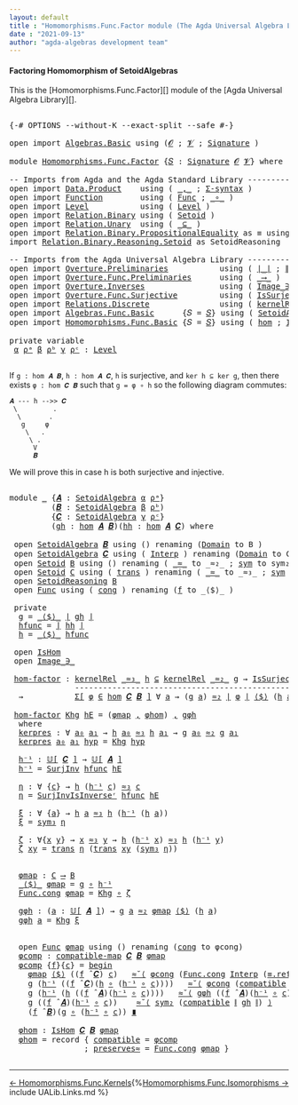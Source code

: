 ```yaml
---
layout: default
title : "Homomorphisms.Func.Factor module (The Agda Universal Algebra Library)"
date : "2021-09-13"
author: "agda-algebras development team"
---
```


#### <a id="factoring-homomorphisms-of-setoidalgebra">Factoring Homomorphism of SetoidAlgebras</a>

This is the [Homomorphisms.Func.Factor][] module of the [Agda Universal Algebra Library][].

<pre class="Agda">

<a id="374" class="Symbol">{-#</a> <a id="378" class="Keyword">OPTIONS</a> <a id="386" class="Pragma">--without-K</a> <a id="398" class="Pragma">--exact-split</a> <a id="412" class="Pragma">--safe</a> <a id="419" class="Symbol">#-}</a>

<a id="424" class="Keyword">open</a> <a id="429" class="Keyword">import</a> <a id="436" href="Algebras.Basic.html" class="Module">Algebras.Basic</a> <a id="451" class="Keyword">using</a> <a id="457" class="Symbol">(</a><a id="458" href="Algebras.Basic.html#1130" class="Generalizable">𝓞</a> <a id="460" class="Symbol">;</a> <a id="462" href="Algebras.Basic.html#1132" class="Generalizable">𝓥</a> <a id="464" class="Symbol">;</a> <a id="466" href="Algebras.Basic.html#3858" class="Function">Signature</a> <a id="476" class="Symbol">)</a>

<a id="479" class="Keyword">module</a> <a id="486" href="Homomorphisms.Func.Factor.html" class="Module">Homomorphisms.Func.Factor</a> <a id="512" class="Symbol">{</a><a id="513" href="Homomorphisms.Func.Factor.html#513" class="Bound">𝑆</a> <a id="515" class="Symbol">:</a> <a id="517" href="Algebras.Basic.html#3858" class="Function">Signature</a> <a id="527" href="Algebras.Basic.html#1130" class="Generalizable">𝓞</a> <a id="529" href="Algebras.Basic.html#1132" class="Generalizable">𝓥</a><a id="530" class="Symbol">}</a> <a id="532" class="Keyword">where</a>

<a id="539" class="Comment">-- Imports from Agda and the Agda Standard Library -------------------------------------------------</a>
<a id="640" class="Keyword">open</a> <a id="645" class="Keyword">import</a> <a id="652" href="Data.Product.html" class="Module">Data.Product</a>    <a id="668" class="Keyword">using</a> <a id="674" class="Symbol">(</a> <a id="676" href="Agda.Builtin.Sigma.html#236" class="InductiveConstructor Operator">_,_</a> <a id="680" class="Symbol">;</a> <a id="682" href="Data.Product.html#916" class="Function">Σ-syntax</a> <a id="691" class="Symbol">)</a>
<a id="693" class="Keyword">open</a> <a id="698" class="Keyword">import</a> <a id="705" href="Function.html" class="Module">Function</a>        <a id="721" class="Keyword">using</a> <a id="727" class="Symbol">(</a> <a id="729" href="Function.Bundles.html#1868" class="Record">Func</a> <a id="734" class="Symbol">;</a> <a id="736" href="Function.Base.html#1031" class="Function Operator">_∘_</a> <a id="740" class="Symbol">)</a>
<a id="742" class="Keyword">open</a> <a id="747" class="Keyword">import</a> <a id="754" href="Level.html" class="Module">Level</a>           <a id="770" class="Keyword">using</a> <a id="776" class="Symbol">(</a> <a id="778" href="Agda.Primitive.html#597" class="Postulate">Level</a> <a id="784" class="Symbol">)</a>
<a id="786" class="Keyword">open</a> <a id="791" class="Keyword">import</a> <a id="798" href="Relation.Binary.html" class="Module">Relation.Binary</a> <a id="814" class="Keyword">using</a> <a id="820" class="Symbol">(</a> <a id="822" href="Relation.Binary.Bundles.html#1009" class="Record">Setoid</a> <a id="829" class="Symbol">)</a>
<a id="831" class="Keyword">open</a> <a id="836" class="Keyword">import</a> <a id="843" href="Relation.Unary.html" class="Module">Relation.Unary</a>  <a id="859" class="Keyword">using</a> <a id="865" class="Symbol">(</a> <a id="867" href="Relation.Unary.html#1742" class="Function Operator">_⊆_</a> <a id="871" class="Symbol">)</a>
<a id="873" class="Keyword">open</a> <a id="878" class="Keyword">import</a> <a id="885" href="Relation.Binary.PropositionalEquality.html" class="Module">Relation.Binary.PropositionalEquality</a> <a id="923" class="Symbol">as</a> <a id="926" class="Module">≡</a> <a id="928" class="Keyword">using</a> <a id="934" class="Symbol">()</a>
<a id="937" class="Keyword">import</a> <a id="944" href="Relation.Binary.Reasoning.Setoid.html" class="Module">Relation.Binary.Reasoning.Setoid</a> <a id="977" class="Symbol">as</a> <a id="980" class="Module">SetoidReasoning</a>

<a id="997" class="Comment">-- Imports from the Agda Universal Algebra Library ------------------------------------------------</a>
<a id="1097" class="Keyword">open</a> <a id="1102" class="Keyword">import</a> <a id="1109" href="Overture.Preliminaries.html" class="Module">Overture.Preliminaries</a>           <a id="1142" class="Keyword">using</a> <a id="1148" class="Symbol">(</a> <a id="1150" href="Overture.Preliminaries.html#4383" class="Function Operator">∣_∣</a> <a id="1154" class="Symbol">;</a> <a id="1156" href="Overture.Preliminaries.html#4421" class="Function Operator">∥_∥</a> <a id="1160" class="Symbol">)</a>
<a id="1162" class="Keyword">open</a> <a id="1167" class="Keyword">import</a> <a id="1174" href="Overture.Func.Preliminaries.html" class="Module">Overture.Func.Preliminaries</a>      <a id="1207" class="Keyword">using</a> <a id="1213" class="Symbol">(</a> <a id="1215" href="Overture.Func.Preliminaries.html#803" class="Function Operator">_⟶_</a> <a id="1219" class="Symbol">)</a>
<a id="1221" class="Keyword">open</a> <a id="1226" class="Keyword">import</a> <a id="1233" href="Overture.Inverses.html" class="Module">Overture.Inverses</a>                <a id="1266" class="Keyword">using</a> <a id="1272" class="Symbol">(</a> <a id="1274" href="Overture.Inverses.html#1077" class="Datatype Operator">Image_∋_</a> <a id="1283" class="Symbol">)</a>
<a id="1285" class="Keyword">open</a> <a id="1290" class="Keyword">import</a> <a id="1297" href="Overture.Func.Surjective.html" class="Module">Overture.Func.Surjective</a>         <a id="1330" class="Keyword">using</a> <a id="1336" class="Symbol">(</a> <a id="1338" href="Overture.Func.Surjective.html#1782" class="Function">IsSurjective</a> <a id="1351" class="Symbol">;</a> <a id="1353" href="Overture.Func.Surjective.html#2492" class="Function">SurjInv</a> <a id="1361" class="Symbol">;</a> <a id="1363" href="Overture.Func.Surjective.html#2766" class="Function">SurjInvIsInverseʳ</a> <a id="1381" class="Symbol">)</a>
<a id="1383" class="Keyword">open</a> <a id="1388" class="Keyword">import</a> <a id="1395" href="Relations.Discrete.html" class="Module">Relations.Discrete</a>               <a id="1428" class="Keyword">using</a> <a id="1434" class="Symbol">(</a> <a id="1436" href="Relations.Discrete.html#4019" class="Function">kernelRel</a> <a id="1446" class="Symbol">)</a>
<a id="1448" class="Keyword">open</a> <a id="1453" class="Keyword">import</a> <a id="1460" href="Algebras.Func.Basic.html" class="Module">Algebras.Func.Basic</a>      <a id="1485" class="Symbol">{</a><a id="1486" class="Argument">𝑆</a> <a id="1488" class="Symbol">=</a> <a id="1490" href="Homomorphisms.Func.Factor.html#513" class="Bound">𝑆</a><a id="1491" class="Symbol">}</a> <a id="1493" class="Keyword">using</a> <a id="1499" class="Symbol">(</a> <a id="1501" href="Algebras.Func.Basic.html#2875" class="Record">SetoidAlgebra</a> <a id="1515" class="Symbol">;</a> <a id="1517" href="Algebras.Func.Basic.html#3639" class="Function Operator">𝕌[_]</a> <a id="1522" class="Symbol">;</a> <a id="1524" href="Algebras.Func.Basic.html#4078" class="Function Operator">_̂_</a> <a id="1528" class="Symbol">)</a>
<a id="1530" class="Keyword">open</a> <a id="1535" class="Keyword">import</a> <a id="1542" href="Homomorphisms.Func.Basic.html" class="Module">Homomorphisms.Func.Basic</a> <a id="1567" class="Symbol">{</a><a id="1568" class="Argument">𝑆</a> <a id="1570" class="Symbol">=</a> <a id="1572" href="Homomorphisms.Func.Factor.html#513" class="Bound">𝑆</a><a id="1573" class="Symbol">}</a> <a id="1575" class="Keyword">using</a> <a id="1581" class="Symbol">(</a> <a id="1583" href="Homomorphisms.Func.Basic.html#2125" class="Function">hom</a> <a id="1587" class="Symbol">;</a> <a id="1589" href="Homomorphisms.Func.Basic.html#1999" class="Record">IsHom</a> <a id="1595" class="Symbol">;</a> <a id="1597" href="Homomorphisms.Func.Basic.html#1849" class="Function">compatible-map</a> <a id="1612" class="Symbol">)</a>

<a id="1615" class="Keyword">private</a> <a id="1623" class="Keyword">variable</a>
 <a id="1633" href="Homomorphisms.Func.Factor.html#1633" class="Generalizable">α</a> <a id="1635" href="Homomorphisms.Func.Factor.html#1635" class="Generalizable">ρᵃ</a> <a id="1638" href="Homomorphisms.Func.Factor.html#1638" class="Generalizable">β</a> <a id="1640" href="Homomorphisms.Func.Factor.html#1640" class="Generalizable">ρᵇ</a> <a id="1643" href="Homomorphisms.Func.Factor.html#1643" class="Generalizable">γ</a> <a id="1645" href="Homomorphisms.Func.Factor.html#1645" class="Generalizable">ρᶜ</a> <a id="1648" class="Symbol">:</a> <a id="1650" href="Agda.Primitive.html#597" class="Postulate">Level</a>

</pre>

If `g : hom 𝑨 𝑩`, `h : hom 𝑨 𝑪`, `h` is surjective, and `ker h ⊆ ker g`, then there exists `φ : hom 𝑪 𝑩` such that `g = φ ∘ h` so the following diagram commutes:

```
𝑨 --- h -->> 𝑪
 \         .
  \       .
   g     φ
    \   .
     \ .
      V
      𝑩
```

We will prove this in case h is both surjective and injective.

<pre class="Agda">

<a id="2005" class="Keyword">module</a> <a id="2012" href="Homomorphisms.Func.Factor.html#2012" class="Module">_</a> <a id="2014" class="Symbol">{</a><a id="2015" href="Homomorphisms.Func.Factor.html#2015" class="Bound">𝑨</a> <a id="2017" class="Symbol">:</a> <a id="2019" href="Algebras.Func.Basic.html#2875" class="Record">SetoidAlgebra</a> <a id="2033" href="Homomorphisms.Func.Factor.html#1633" class="Generalizable">α</a> <a id="2035" href="Homomorphisms.Func.Factor.html#1635" class="Generalizable">ρᵃ</a><a id="2037" class="Symbol">}</a>
         <a id="2048" class="Symbol">(</a><a id="2049" href="Homomorphisms.Func.Factor.html#2049" class="Bound">𝑩</a> <a id="2051" class="Symbol">:</a> <a id="2053" href="Algebras.Func.Basic.html#2875" class="Record">SetoidAlgebra</a> <a id="2067" href="Homomorphisms.Func.Factor.html#1638" class="Generalizable">β</a> <a id="2069" href="Homomorphisms.Func.Factor.html#1640" class="Generalizable">ρᵇ</a><a id="2071" class="Symbol">)</a>
         <a id="2082" class="Symbol">{</a><a id="2083" href="Homomorphisms.Func.Factor.html#2083" class="Bound">𝑪</a> <a id="2085" class="Symbol">:</a> <a id="2087" href="Algebras.Func.Basic.html#2875" class="Record">SetoidAlgebra</a> <a id="2101" href="Homomorphisms.Func.Factor.html#1643" class="Generalizable">γ</a> <a id="2103" href="Homomorphisms.Func.Factor.html#1645" class="Generalizable">ρᶜ</a><a id="2105" class="Symbol">}</a>
         <a id="2116" class="Symbol">(</a><a id="2117" href="Homomorphisms.Func.Factor.html#2117" class="Bound">gh</a> <a id="2120" class="Symbol">:</a> <a id="2122" href="Homomorphisms.Func.Basic.html#2125" class="Function">hom</a> <a id="2126" href="Homomorphisms.Func.Factor.html#2015" class="Bound">𝑨</a> <a id="2128" href="Homomorphisms.Func.Factor.html#2049" class="Bound">𝑩</a><a id="2129" class="Symbol">)(</a><a id="2131" href="Homomorphisms.Func.Factor.html#2131" class="Bound">hh</a> <a id="2134" class="Symbol">:</a> <a id="2136" href="Homomorphisms.Func.Basic.html#2125" class="Function">hom</a> <a id="2140" href="Homomorphisms.Func.Factor.html#2015" class="Bound">𝑨</a> <a id="2142" href="Homomorphisms.Func.Factor.html#2083" class="Bound">𝑪</a><a id="2143" class="Symbol">)</a> <a id="2145" class="Keyword">where</a>

 <a id="2153" class="Keyword">open</a> <a id="2158" href="Algebras.Func.Basic.html#2875" class="Module">SetoidAlgebra</a> <a id="2172" href="Homomorphisms.Func.Factor.html#2049" class="Bound">𝑩</a> <a id="2174" class="Keyword">using</a> <a id="2180" class="Symbol">()</a> <a id="2183" class="Keyword">renaming</a> <a id="2192" class="Symbol">(</a><a id="2193" href="Algebras.Func.Basic.html#2938" class="Field">Domain</a> <a id="2200" class="Symbol">to</a> <a id="2203" class="Field">B</a> <a id="2205" class="Symbol">)</a>
 <a id="2208" class="Keyword">open</a> <a id="2213" href="Algebras.Func.Basic.html#2875" class="Module">SetoidAlgebra</a> <a id="2227" href="Homomorphisms.Func.Factor.html#2083" class="Bound">𝑪</a> <a id="2229" class="Keyword">using</a> <a id="2235" class="Symbol">(</a> <a id="2237" href="Algebras.Func.Basic.html#2960" class="Field">Interp</a> <a id="2244" class="Symbol">)</a> <a id="2246" class="Keyword">renaming</a> <a id="2255" class="Symbol">(</a><a id="2256" href="Algebras.Func.Basic.html#2938" class="Field">Domain</a> <a id="2263" class="Symbol">to</a> <a id="2266" class="Field">C</a> <a id="2268" class="Symbol">)</a>
 <a id="2271" class="Keyword">open</a> <a id="2276" href="Relation.Binary.Bundles.html#1009" class="Module">Setoid</a> <a id="2283" href="Homomorphisms.Func.Factor.html#2203" class="Function">B</a> <a id="2285" class="Keyword">using</a> <a id="2291" class="Symbol">()</a> <a id="2294" class="Keyword">renaming</a> <a id="2303" class="Symbol">(</a> <a id="2305" href="Relation.Binary.Bundles.html#1098" class="Field Operator">_≈_</a> <a id="2309" class="Symbol">to</a> <a id="2312" class="Field Operator">_≈₂_</a> <a id="2317" class="Symbol">;</a> <a id="2319" href="Relation.Binary.Structures.html#1594" class="Function">sym</a> <a id="2323" class="Symbol">to</a> <a id="2326" class="Function">sym₂</a> <a id="2331" class="Symbol">)</a>
 <a id="2334" class="Keyword">open</a> <a id="2339" href="Relation.Binary.Bundles.html#1009" class="Module">Setoid</a> <a id="2346" href="Homomorphisms.Func.Factor.html#2266" class="Function">C</a> <a id="2348" class="Keyword">using</a> <a id="2354" class="Symbol">(</a> <a id="2356" href="Relation.Binary.Structures.html#1620" class="Function">trans</a> <a id="2362" class="Symbol">)</a> <a id="2364" class="Keyword">renaming</a> <a id="2373" class="Symbol">(</a> <a id="2375" href="Relation.Binary.Bundles.html#1098" class="Field Operator">_≈_</a> <a id="2379" class="Symbol">to</a> <a id="2382" class="Field Operator">_≈₃_</a> <a id="2387" class="Symbol">;</a> <a id="2389" href="Relation.Binary.Structures.html#1594" class="Function">sym</a> <a id="2393" class="Symbol">to</a> <a id="2396" class="Function">sym₃</a> <a id="2401" class="Symbol">)</a>
 <a id="2404" class="Keyword">open</a> <a id="2409" href="Relation.Binary.Reasoning.Setoid.html" class="Module">SetoidReasoning</a> <a id="2425" href="Homomorphisms.Func.Factor.html#2203" class="Function">B</a>
 <a id="2428" class="Keyword">open</a> <a id="2433" href="Function.Bundles.html#1868" class="Module">Func</a> <a id="2438" class="Keyword">using</a> <a id="2444" class="Symbol">(</a> <a id="2446" href="Function.Bundles.html#1938" class="Field">cong</a> <a id="2451" class="Symbol">)</a> <a id="2453" class="Keyword">renaming</a> <a id="2462" class="Symbol">(</a><a id="2463" href="Function.Bundles.html#1919" class="Field">f</a> <a id="2465" class="Symbol">to</a> <a id="2468" class="Field">_⟨$⟩_</a> <a id="2474" class="Symbol">)</a>

 <a id="2478" class="Keyword">private</a>
  <a id="2488" href="Homomorphisms.Func.Factor.html#2488" class="Function">g</a> <a id="2490" class="Symbol">=</a> <a id="2492" href="Homomorphisms.Func.Factor.html#2468" class="Field Operator">_⟨$⟩_</a> <a id="2498" href="Overture.Preliminaries.html#4383" class="Function Operator">∣</a> <a id="2500" href="Homomorphisms.Func.Factor.html#2117" class="Bound">gh</a> <a id="2503" href="Overture.Preliminaries.html#4383" class="Function Operator">∣</a>
  <a id="2507" href="Homomorphisms.Func.Factor.html#2507" class="Function">hfunc</a> <a id="2513" class="Symbol">=</a> <a id="2515" href="Overture.Preliminaries.html#4383" class="Function Operator">∣</a> <a id="2517" href="Homomorphisms.Func.Factor.html#2131" class="Bound">hh</a> <a id="2520" href="Overture.Preliminaries.html#4383" class="Function Operator">∣</a>
  <a id="2524" href="Homomorphisms.Func.Factor.html#2524" class="Function">h</a> <a id="2526" class="Symbol">=</a> <a id="2528" href="Homomorphisms.Func.Factor.html#2468" class="Field Operator">_⟨$⟩_</a> <a id="2534" href="Homomorphisms.Func.Factor.html#2507" class="Function">hfunc</a>

 <a id="2542" class="Keyword">open</a> <a id="2547" href="Homomorphisms.Func.Basic.html#1999" class="Module">IsHom</a>
 <a id="2554" class="Keyword">open</a> <a id="2559" href="Overture.Inverses.html#1077" class="Module Operator">Image_∋_</a>

 <a id="2570" href="Homomorphisms.Func.Factor.html#2570" class="Function">hom-factor</a> <a id="2581" class="Symbol">:</a> <a id="2583" href="Relations.Discrete.html#4019" class="Function">kernelRel</a> <a id="2593" href="Homomorphisms.Func.Factor.html#2382" class="Function Operator">_≈₃_</a> <a id="2598" href="Homomorphisms.Func.Factor.html#2524" class="Function">h</a> <a id="2600" href="Relation.Unary.html#1742" class="Function Operator">⊆</a> <a id="2602" href="Relations.Discrete.html#4019" class="Function">kernelRel</a> <a id="2612" href="Homomorphisms.Func.Factor.html#2312" class="Function Operator">_≈₂_</a> <a id="2617" href="Homomorphisms.Func.Factor.html#2488" class="Function">g</a> <a id="2619" class="Symbol">→</a> <a id="2621" href="Overture.Func.Surjective.html#1782" class="Function">IsSurjective</a> <a id="2634" href="Homomorphisms.Func.Factor.html#2507" class="Function">hfunc</a>
              <a id="2654" class="Comment">---------------------------------------------------------</a>
  <a id="2714" class="Symbol">→</a>           <a id="2726" href="Data.Product.html#916" class="Function">Σ[</a> <a id="2729" href="Homomorphisms.Func.Factor.html#2729" class="Bound">φ</a> <a id="2731" href="Data.Product.html#916" class="Function">∈</a> <a id="2733" href="Homomorphisms.Func.Basic.html#2125" class="Function">hom</a> <a id="2737" href="Homomorphisms.Func.Factor.html#2083" class="Bound">𝑪</a> <a id="2739" href="Homomorphisms.Func.Factor.html#2049" class="Bound">𝑩</a> <a id="2741" href="Data.Product.html#916" class="Function">]</a> <a id="2743" class="Symbol">∀</a> <a id="2745" href="Homomorphisms.Func.Factor.html#2745" class="Bound">a</a> <a id="2747" class="Symbol">→</a> <a id="2749" class="Symbol">(</a><a id="2750" href="Homomorphisms.Func.Factor.html#2488" class="Function">g</a> <a id="2752" href="Homomorphisms.Func.Factor.html#2745" class="Bound">a</a><a id="2753" class="Symbol">)</a> <a id="2755" href="Homomorphisms.Func.Factor.html#2312" class="Function Operator">≈₂</a> <a id="2758" href="Overture.Preliminaries.html#4383" class="Function Operator">∣</a> <a id="2760" href="Homomorphisms.Func.Factor.html#2729" class="Bound">φ</a> <a id="2762" href="Overture.Preliminaries.html#4383" class="Function Operator">∣</a> <a id="2764" href="Homomorphisms.Func.Factor.html#2468" class="Field Operator">⟨$⟩</a> <a id="2768" class="Symbol">(</a><a id="2769" href="Homomorphisms.Func.Factor.html#2524" class="Function">h</a> <a id="2771" href="Homomorphisms.Func.Factor.html#2745" class="Bound">a</a><a id="2772" class="Symbol">)</a>

 <a id="2776" href="Homomorphisms.Func.Factor.html#2570" class="Function">hom-factor</a> <a id="2787" href="Homomorphisms.Func.Factor.html#2787" class="Bound">Khg</a> <a id="2791" href="Homomorphisms.Func.Factor.html#2791" class="Bound">hE</a> <a id="2794" class="Symbol">=</a> <a id="2796" class="Symbol">(</a><a id="2797" href="Homomorphisms.Func.Factor.html#3155" class="Function">φmap</a> <a id="2802" href="Agda.Builtin.Sigma.html#236" class="InductiveConstructor Operator">,</a> <a id="2804" href="Homomorphisms.Func.Factor.html#3697" class="Function">φhom</a><a id="2808" class="Symbol">)</a> <a id="2810" href="Agda.Builtin.Sigma.html#236" class="InductiveConstructor Operator">,</a> <a id="2812" href="Homomorphisms.Func.Factor.html#3221" class="Function">gφh</a>
  <a id="2818" class="Keyword">where</a>
  <a id="2826" href="Homomorphisms.Func.Factor.html#2826" class="Function">kerpres</a> <a id="2834" class="Symbol">:</a> <a id="2836" class="Symbol">∀</a> <a id="2838" href="Homomorphisms.Func.Factor.html#2838" class="Bound">a₀</a> <a id="2841" href="Homomorphisms.Func.Factor.html#2841" class="Bound">a₁</a> <a id="2844" class="Symbol">→</a> <a id="2846" href="Homomorphisms.Func.Factor.html#2524" class="Function">h</a> <a id="2848" href="Homomorphisms.Func.Factor.html#2838" class="Bound">a₀</a> <a id="2851" href="Homomorphisms.Func.Factor.html#2382" class="Function Operator">≈₃</a> <a id="2854" href="Homomorphisms.Func.Factor.html#2524" class="Function">h</a> <a id="2856" href="Homomorphisms.Func.Factor.html#2841" class="Bound">a₁</a> <a id="2859" class="Symbol">→</a> <a id="2861" href="Homomorphisms.Func.Factor.html#2488" class="Function">g</a> <a id="2863" href="Homomorphisms.Func.Factor.html#2838" class="Bound">a₀</a> <a id="2866" href="Homomorphisms.Func.Factor.html#2312" class="Function Operator">≈₂</a> <a id="2869" href="Homomorphisms.Func.Factor.html#2488" class="Function">g</a> <a id="2871" href="Homomorphisms.Func.Factor.html#2841" class="Bound">a₁</a>
  <a id="2876" href="Homomorphisms.Func.Factor.html#2826" class="Function">kerpres</a> <a id="2884" href="Homomorphisms.Func.Factor.html#2884" class="Bound">a₀</a> <a id="2887" href="Homomorphisms.Func.Factor.html#2887" class="Bound">a₁</a> <a id="2890" href="Homomorphisms.Func.Factor.html#2890" class="Bound">hyp</a> <a id="2894" class="Symbol">=</a> <a id="2896" href="Homomorphisms.Func.Factor.html#2787" class="Bound">Khg</a> <a id="2900" href="Homomorphisms.Func.Factor.html#2890" class="Bound">hyp</a>

  <a id="2907" href="Homomorphisms.Func.Factor.html#2907" class="Function">h⁻¹</a> <a id="2911" class="Symbol">:</a> <a id="2913" href="Algebras.Func.Basic.html#3639" class="Function Operator">𝕌[</a> <a id="2916" href="Homomorphisms.Func.Factor.html#2083" class="Bound">𝑪</a> <a id="2918" href="Algebras.Func.Basic.html#3639" class="Function Operator">]</a> <a id="2920" class="Symbol">→</a> <a id="2922" href="Algebras.Func.Basic.html#3639" class="Function Operator">𝕌[</a> <a id="2925" href="Homomorphisms.Func.Factor.html#2015" class="Bound">𝑨</a> <a id="2927" href="Algebras.Func.Basic.html#3639" class="Function Operator">]</a>
  <a id="2931" href="Homomorphisms.Func.Factor.html#2907" class="Function">h⁻¹</a> <a id="2935" class="Symbol">=</a> <a id="2937" href="Overture.Func.Surjective.html#2492" class="Function">SurjInv</a> <a id="2945" href="Homomorphisms.Func.Factor.html#2507" class="Function">hfunc</a> <a id="2951" href="Homomorphisms.Func.Factor.html#2791" class="Bound">hE</a>

  <a id="2957" href="Homomorphisms.Func.Factor.html#2957" class="Function">η</a> <a id="2959" class="Symbol">:</a> <a id="2961" class="Symbol">∀</a> <a id="2963" class="Symbol">{</a><a id="2964" href="Homomorphisms.Func.Factor.html#2964" class="Bound">c</a><a id="2965" class="Symbol">}</a> <a id="2967" class="Symbol">→</a> <a id="2969" href="Homomorphisms.Func.Factor.html#2524" class="Function">h</a> <a id="2971" class="Symbol">(</a><a id="2972" href="Homomorphisms.Func.Factor.html#2907" class="Function">h⁻¹</a> <a id="2976" href="Homomorphisms.Func.Factor.html#2964" class="Bound">c</a><a id="2977" class="Symbol">)</a> <a id="2979" href="Homomorphisms.Func.Factor.html#2382" class="Function Operator">≈₃</a> <a id="2982" href="Homomorphisms.Func.Factor.html#2964" class="Bound">c</a>
  <a id="2986" href="Homomorphisms.Func.Factor.html#2957" class="Function">η</a> <a id="2988" class="Symbol">=</a> <a id="2990" href="Overture.Func.Surjective.html#2766" class="Function">SurjInvIsInverseʳ</a> <a id="3008" href="Homomorphisms.Func.Factor.html#2507" class="Function">hfunc</a> <a id="3014" href="Homomorphisms.Func.Factor.html#2791" class="Bound">hE</a>

  <a id="3020" href="Homomorphisms.Func.Factor.html#3020" class="Function">ξ</a> <a id="3022" class="Symbol">:</a> <a id="3024" class="Symbol">∀</a> <a id="3026" class="Symbol">{</a><a id="3027" href="Homomorphisms.Func.Factor.html#3027" class="Bound">a</a><a id="3028" class="Symbol">}</a> <a id="3030" class="Symbol">→</a> <a id="3032" href="Homomorphisms.Func.Factor.html#2524" class="Function">h</a> <a id="3034" href="Homomorphisms.Func.Factor.html#3027" class="Bound">a</a> <a id="3036" href="Homomorphisms.Func.Factor.html#2382" class="Function Operator">≈₃</a> <a id="3039" href="Homomorphisms.Func.Factor.html#2524" class="Function">h</a> <a id="3041" class="Symbol">(</a><a id="3042" href="Homomorphisms.Func.Factor.html#2907" class="Function">h⁻¹</a> <a id="3046" class="Symbol">(</a><a id="3047" href="Homomorphisms.Func.Factor.html#2524" class="Function">h</a> <a id="3049" href="Homomorphisms.Func.Factor.html#3027" class="Bound">a</a><a id="3050" class="Symbol">))</a>
  <a id="3055" href="Homomorphisms.Func.Factor.html#3020" class="Function">ξ</a> <a id="3057" class="Symbol">=</a> <a id="3059" href="Homomorphisms.Func.Factor.html#2396" class="Function">sym₃</a> <a id="3064" href="Homomorphisms.Func.Factor.html#2957" class="Function">η</a>

  <a id="3069" href="Homomorphisms.Func.Factor.html#3069" class="Function">ζ</a> <a id="3071" class="Symbol">:</a> <a id="3073" class="Symbol">∀{</a><a id="3075" href="Homomorphisms.Func.Factor.html#3075" class="Bound">x</a> <a id="3077" href="Homomorphisms.Func.Factor.html#3077" class="Bound">y</a><a id="3078" class="Symbol">}</a> <a id="3080" class="Symbol">→</a> <a id="3082" href="Homomorphisms.Func.Factor.html#3075" class="Bound">x</a> <a id="3084" href="Homomorphisms.Func.Factor.html#2382" class="Function Operator">≈₃</a> <a id="3087" href="Homomorphisms.Func.Factor.html#3077" class="Bound">y</a> <a id="3089" class="Symbol">→</a> <a id="3091" href="Homomorphisms.Func.Factor.html#2524" class="Function">h</a> <a id="3093" class="Symbol">(</a><a id="3094" href="Homomorphisms.Func.Factor.html#2907" class="Function">h⁻¹</a> <a id="3098" href="Homomorphisms.Func.Factor.html#3075" class="Bound">x</a><a id="3099" class="Symbol">)</a> <a id="3101" href="Homomorphisms.Func.Factor.html#2382" class="Function Operator">≈₃</a> <a id="3104" href="Homomorphisms.Func.Factor.html#2524" class="Function">h</a> <a id="3106" class="Symbol">(</a><a id="3107" href="Homomorphisms.Func.Factor.html#2907" class="Function">h⁻¹</a> <a id="3111" href="Homomorphisms.Func.Factor.html#3077" class="Bound">y</a><a id="3112" class="Symbol">)</a>
  <a id="3116" href="Homomorphisms.Func.Factor.html#3069" class="Function">ζ</a> <a id="3118" href="Homomorphisms.Func.Factor.html#3118" class="Bound">xy</a> <a id="3121" class="Symbol">=</a> <a id="3123" href="Relation.Binary.Structures.html#1620" class="Function">trans</a> <a id="3129" href="Homomorphisms.Func.Factor.html#2957" class="Function">η</a> <a id="3131" class="Symbol">(</a><a id="3132" href="Relation.Binary.Structures.html#1620" class="Function">trans</a> <a id="3138" href="Homomorphisms.Func.Factor.html#3118" class="Bound">xy</a> <a id="3141" class="Symbol">(</a><a id="3142" href="Homomorphisms.Func.Factor.html#2396" class="Function">sym₃</a> <a id="3147" href="Homomorphisms.Func.Factor.html#2957" class="Function">η</a><a id="3148" class="Symbol">))</a>


  <a id="3155" href="Homomorphisms.Func.Factor.html#3155" class="Function">φmap</a> <a id="3160" class="Symbol">:</a> <a id="3162" href="Homomorphisms.Func.Factor.html#2266" class="Function">C</a> <a id="3164" href="Overture.Func.Preliminaries.html#803" class="Function Operator">⟶</a> <a id="3166" href="Homomorphisms.Func.Factor.html#2203" class="Function">B</a>
  <a id="3170" href="Homomorphisms.Func.Factor.html#2468" class="Field Operator">_⟨$⟩_</a> <a id="3176" href="Homomorphisms.Func.Factor.html#3155" class="Function">φmap</a> <a id="3181" class="Symbol">=</a> <a id="3183" href="Homomorphisms.Func.Factor.html#2488" class="Function">g</a> <a id="3185" href="Function.Base.html#1031" class="Function Operator">∘</a> <a id="3187" href="Homomorphisms.Func.Factor.html#2907" class="Function">h⁻¹</a>
  <a id="3193" href="Function.Bundles.html#1938" class="Field">Func.cong</a> <a id="3203" href="Homomorphisms.Func.Factor.html#3155" class="Function">φmap</a> <a id="3208" class="Symbol">=</a> <a id="3210" href="Homomorphisms.Func.Factor.html#2787" class="Bound">Khg</a> <a id="3214" href="Function.Base.html#1031" class="Function Operator">∘</a> <a id="3216" href="Homomorphisms.Func.Factor.html#3069" class="Function">ζ</a>

  <a id="3221" href="Homomorphisms.Func.Factor.html#3221" class="Function">gφh</a> <a id="3225" class="Symbol">:</a> <a id="3227" class="Symbol">(</a><a id="3228" href="Homomorphisms.Func.Factor.html#3228" class="Bound">a</a> <a id="3230" class="Symbol">:</a> <a id="3232" href="Algebras.Func.Basic.html#3639" class="Function Operator">𝕌[</a> <a id="3235" href="Homomorphisms.Func.Factor.html#2015" class="Bound">𝑨</a> <a id="3237" href="Algebras.Func.Basic.html#3639" class="Function Operator">]</a><a id="3238" class="Symbol">)</a> <a id="3240" class="Symbol">→</a> <a id="3242" href="Homomorphisms.Func.Factor.html#2488" class="Function">g</a> <a id="3244" href="Homomorphisms.Func.Factor.html#3228" class="Bound">a</a> <a id="3246" href="Homomorphisms.Func.Factor.html#2312" class="Function Operator">≈₂</a> <a id="3249" href="Homomorphisms.Func.Factor.html#3155" class="Function">φmap</a> <a id="3254" href="Homomorphisms.Func.Factor.html#2468" class="Field Operator">⟨$⟩</a> <a id="3258" class="Symbol">(</a><a id="3259" href="Homomorphisms.Func.Factor.html#2524" class="Function">h</a> <a id="3261" href="Homomorphisms.Func.Factor.html#3228" class="Bound">a</a><a id="3262" class="Symbol">)</a>
  <a id="3266" href="Homomorphisms.Func.Factor.html#3221" class="Function">gφh</a> <a id="3270" href="Homomorphisms.Func.Factor.html#3270" class="Bound">a</a> <a id="3272" class="Symbol">=</a> <a id="3274" href="Homomorphisms.Func.Factor.html#2787" class="Bound">Khg</a> <a id="3278" href="Homomorphisms.Func.Factor.html#3020" class="Function">ξ</a>


  <a id="3284" class="Keyword">open</a> <a id="3289" href="Function.Bundles.html#1868" class="Module">Func</a> <a id="3294" href="Homomorphisms.Func.Factor.html#3155" class="Function">φmap</a> <a id="3299" class="Keyword">using</a> <a id="3305" class="Symbol">()</a> <a id="3308" class="Keyword">renaming</a> <a id="3317" class="Symbol">(</a><a id="3318" href="Function.Bundles.html#1938" class="Field">cong</a> <a id="3323" class="Symbol">to</a> <a id="3326" class="Field">φcong</a><a id="3331" class="Symbol">)</a>
  <a id="3335" href="Homomorphisms.Func.Factor.html#3335" class="Function">φcomp</a> <a id="3341" class="Symbol">:</a> <a id="3343" href="Homomorphisms.Func.Basic.html#1849" class="Function">compatible-map</a> <a id="3358" href="Homomorphisms.Func.Factor.html#2083" class="Bound">𝑪</a> <a id="3360" href="Homomorphisms.Func.Factor.html#2049" class="Bound">𝑩</a> <a id="3362" href="Homomorphisms.Func.Factor.html#3155" class="Function">φmap</a>
  <a id="3369" href="Homomorphisms.Func.Factor.html#3335" class="Function">φcomp</a> <a id="3375" class="Symbol">{</a><a id="3376" href="Homomorphisms.Func.Factor.html#3376" class="Bound">f</a><a id="3377" class="Symbol">}{</a><a id="3379" href="Homomorphisms.Func.Factor.html#3379" class="Bound">c</a><a id="3380" class="Symbol">}</a> <a id="3382" class="Symbol">=</a> <a id="3384" href="Relation.Binary.Reasoning.Base.Single.html#1916" class="Function Operator">begin</a>
    <a id="3394" href="Homomorphisms.Func.Factor.html#3155" class="Function">φmap</a> <a id="3399" href="Homomorphisms.Func.Factor.html#2468" class="Field Operator">⟨$⟩</a> <a id="3403" class="Symbol">((</a><a id="3405" href="Homomorphisms.Func.Factor.html#3376" class="Bound">f</a> <a id="3407" href="Algebras.Func.Basic.html#4078" class="Function Operator">̂</a> <a id="3409" href="Homomorphisms.Func.Factor.html#2083" class="Bound">𝑪</a><a id="3410" class="Symbol">)</a> <a id="3412" href="Homomorphisms.Func.Factor.html#3379" class="Bound">c</a><a id="3413" class="Symbol">)</a>   <a id="3417" href="Relation.Binary.Reasoning.Setoid.html#1153" class="Function">≈˘⟨</a> <a id="3421" href="Homomorphisms.Func.Factor.html#3326" class="Function">φcong</a> <a id="3427" class="Symbol">(</a><a id="3428" href="Function.Bundles.html#1938" class="Field">Func.cong</a> <a id="3438" href="Algebras.Func.Basic.html#2960" class="Function">Interp</a> <a id="3445" class="Symbol">(</a><a id="3446" href="Agda.Builtin.Equality.html#208" class="InductiveConstructor">≡.refl</a> <a id="3453" href="Agda.Builtin.Sigma.html#236" class="InductiveConstructor Operator">,</a> <a id="3455" class="Symbol">(λ</a> <a id="3458" href="Homomorphisms.Func.Factor.html#3458" class="Bound">_</a> <a id="3460" class="Symbol">→</a> <a id="3462" href="Homomorphisms.Func.Factor.html#2957" class="Function">η</a><a id="3463" class="Symbol">)))</a> <a id="3467" href="Relation.Binary.Reasoning.Setoid.html#1153" class="Function">⟩</a>
    <a id="3473" href="Homomorphisms.Func.Factor.html#2488" class="Function">g</a> <a id="3475" class="Symbol">(</a><a id="3476" href="Homomorphisms.Func.Factor.html#2907" class="Function">h⁻¹</a> <a id="3480" class="Symbol">((</a><a id="3482" href="Homomorphisms.Func.Factor.html#3376" class="Bound">f</a> <a id="3484" href="Algebras.Func.Basic.html#4078" class="Function Operator">̂</a> <a id="3486" href="Homomorphisms.Func.Factor.html#2083" class="Bound">𝑪</a><a id="3487" class="Symbol">)(</a><a id="3489" href="Homomorphisms.Func.Factor.html#2524" class="Function">h</a> <a id="3491" href="Function.Base.html#1031" class="Function Operator">∘</a> <a id="3493" class="Symbol">(</a><a id="3494" href="Homomorphisms.Func.Factor.html#2907" class="Function">h⁻¹</a> <a id="3498" href="Function.Base.html#1031" class="Function Operator">∘</a> <a id="3500" href="Homomorphisms.Func.Factor.html#3379" class="Bound">c</a><a id="3501" class="Symbol">))))</a>   <a id="3508" href="Relation.Binary.Reasoning.Setoid.html#1153" class="Function">≈˘⟨</a> <a id="3512" href="Homomorphisms.Func.Factor.html#3326" class="Function">φcong</a> <a id="3518" class="Symbol">(</a><a id="3519" href="Homomorphisms.Func.Basic.html#2063" class="Field">compatible</a> <a id="3530" href="Overture.Preliminaries.html#4421" class="Function Operator">∥</a> <a id="3532" href="Homomorphisms.Func.Factor.html#2131" class="Bound">hh</a> <a id="3535" href="Overture.Preliminaries.html#4421" class="Function Operator">∥</a><a id="3536" class="Symbol">)</a> <a id="3538" href="Relation.Binary.Reasoning.Setoid.html#1153" class="Function">⟩</a>
    <a id="3544" href="Homomorphisms.Func.Factor.html#2488" class="Function">g</a> <a id="3546" class="Symbol">(</a><a id="3547" href="Homomorphisms.Func.Factor.html#2907" class="Function">h⁻¹</a> <a id="3551" class="Symbol">(</a><a id="3552" href="Homomorphisms.Func.Factor.html#2524" class="Function">h</a> <a id="3554" class="Symbol">((</a><a id="3556" href="Homomorphisms.Func.Factor.html#3376" class="Bound">f</a> <a id="3558" href="Algebras.Func.Basic.html#4078" class="Function Operator">̂</a> <a id="3560" href="Homomorphisms.Func.Factor.html#2015" class="Bound">𝑨</a><a id="3561" class="Symbol">)(</a><a id="3563" href="Homomorphisms.Func.Factor.html#2907" class="Function">h⁻¹</a> <a id="3567" href="Function.Base.html#1031" class="Function Operator">∘</a> <a id="3569" href="Homomorphisms.Func.Factor.html#3379" class="Bound">c</a><a id="3570" class="Symbol">))))</a>   <a id="3577" href="Relation.Binary.Reasoning.Setoid.html#1153" class="Function">≈˘⟨</a> <a id="3581" href="Homomorphisms.Func.Factor.html#3221" class="Function">gφh</a> <a id="3585" class="Symbol">((</a><a id="3587" href="Homomorphisms.Func.Factor.html#3376" class="Bound">f</a> <a id="3589" href="Algebras.Func.Basic.html#4078" class="Function Operator">̂</a> <a id="3591" href="Homomorphisms.Func.Factor.html#2015" class="Bound">𝑨</a><a id="3592" class="Symbol">)(</a><a id="3594" href="Homomorphisms.Func.Factor.html#2907" class="Function">h⁻¹</a> <a id="3598" href="Function.Base.html#1031" class="Function Operator">∘</a> <a id="3600" href="Homomorphisms.Func.Factor.html#3379" class="Bound">c</a><a id="3601" class="Symbol">))</a> <a id="3604" href="Relation.Binary.Reasoning.Setoid.html#1153" class="Function">⟩</a>
    <a id="3610" href="Homomorphisms.Func.Factor.html#2488" class="Function">g</a> <a id="3612" class="Symbol">((</a><a id="3614" href="Homomorphisms.Func.Factor.html#3376" class="Bound">f</a> <a id="3616" href="Algebras.Func.Basic.html#4078" class="Function Operator">̂</a> <a id="3618" href="Homomorphisms.Func.Factor.html#2015" class="Bound">𝑨</a><a id="3619" class="Symbol">)(</a><a id="3621" href="Homomorphisms.Func.Factor.html#2907" class="Function">h⁻¹</a> <a id="3625" href="Function.Base.html#1031" class="Function Operator">∘</a> <a id="3627" href="Homomorphisms.Func.Factor.html#3379" class="Bound">c</a><a id="3628" class="Symbol">))</a>    <a id="3634" href="Relation.Binary.Reasoning.Setoid.html#1153" class="Function">≈˘⟨</a> <a id="3638" href="Homomorphisms.Func.Factor.html#2326" class="Function">sym₂</a> <a id="3643" class="Symbol">(</a><a id="3644" href="Homomorphisms.Func.Basic.html#2063" class="Field">compatible</a> <a id="3655" href="Overture.Preliminaries.html#4421" class="Function Operator">∥</a> <a id="3657" href="Homomorphisms.Func.Factor.html#2117" class="Bound">gh</a> <a id="3660" href="Overture.Preliminaries.html#4421" class="Function Operator">∥</a><a id="3661" class="Symbol">)</a> <a id="3663" href="Relation.Binary.Reasoning.Setoid.html#1153" class="Function">⟩</a>
    <a id="3669" class="Symbol">(</a><a id="3670" href="Homomorphisms.Func.Factor.html#3376" class="Bound">f</a> <a id="3672" href="Algebras.Func.Basic.html#4078" class="Function Operator">̂</a> <a id="3674" href="Homomorphisms.Func.Factor.html#2049" class="Bound">𝑩</a><a id="3675" class="Symbol">)(</a><a id="3677" href="Homomorphisms.Func.Factor.html#2488" class="Function">g</a> <a id="3679" href="Function.Base.html#1031" class="Function Operator">∘</a> <a id="3681" class="Symbol">(</a><a id="3682" href="Homomorphisms.Func.Factor.html#2907" class="Function">h⁻¹</a> <a id="3686" href="Function.Base.html#1031" class="Function Operator">∘</a> <a id="3688" href="Homomorphisms.Func.Factor.html#3379" class="Bound">c</a><a id="3689" class="Symbol">))</a> <a id="3692" href="Relation.Binary.Reasoning.Base.Single.html#2555" class="Function Operator">∎</a>

  <a id="3697" href="Homomorphisms.Func.Factor.html#3697" class="Function">φhom</a> <a id="3702" class="Symbol">:</a> <a id="3704" href="Homomorphisms.Func.Basic.html#1999" class="Record">IsHom</a> <a id="3710" href="Homomorphisms.Func.Factor.html#2083" class="Bound">𝑪</a> <a id="3712" href="Homomorphisms.Func.Factor.html#2049" class="Bound">𝑩</a> <a id="3714" href="Homomorphisms.Func.Factor.html#3155" class="Function">φmap</a>
  <a id="3721" href="Homomorphisms.Func.Factor.html#3697" class="Function">φhom</a> <a id="3726" class="Symbol">=</a> <a id="3728" class="Keyword">record</a> <a id="3735" class="Symbol">{</a> <a id="3737" href="Homomorphisms.Func.Basic.html#2063" class="Field">compatible</a> <a id="3748" class="Symbol">=</a> <a id="3750" href="Homomorphisms.Func.Factor.html#3335" class="Function">φcomp</a>
                <a id="3772" class="Symbol">;</a> <a id="3774" href="Homomorphisms.Func.Basic.html#2096" class="Field">preserves≈</a> <a id="3785" class="Symbol">=</a> <a id="3787" href="Function.Bundles.html#1938" class="Field">Func.cong</a> <a id="3797" href="Homomorphisms.Func.Factor.html#3155" class="Function">φmap</a> <a id="3802" class="Symbol">}</a>

</pre>

--------------------------------

<span style="float:left;">[← Homomorphisms.Func.Kernels](Homomorphisms.Func.Kernels.html)</span>
<span style="float:right;">[Homomorphisms.Func.Isomorphisms →](Homomorphisms.Func.Isomorphisms.html)</span>

{% include UALib.Links.md %}

